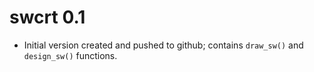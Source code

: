 # swcrt 0.1

* Initial version created and pushed to github; contains `draw_sw()` and `design_sw()` functions.